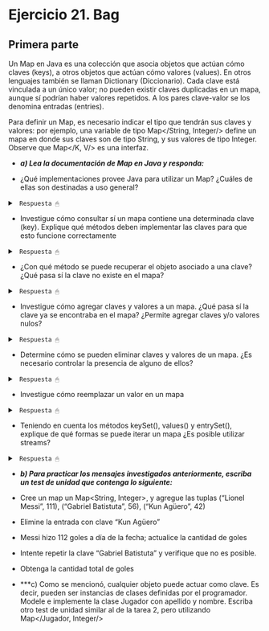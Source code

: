# Ejercicio 21. Bag

## Primera parte

Un Map en Java es una colección que asocia objetos que actúan cómo claves (keys), a otros objetos que actúan cómo valores (values). En otros lenguajes también se llaman Dictionary (Diccionario). Cada clave está vinculada a un único valor; no pueden existir claves duplicadas en un mapa, aunque sí podrían haber valores repetidos. A los pares clave-valor se los denomina entradas (entries).

Para definir un Map, es necesario indicar el tipo que tendrán sus claves y valores: por ejemplo, una variable de tipo Map</String, Integer/> define un mapa en donde sus claves son de tipo String, y sus valores de tipo Integer. Observe que Map</K, V/> es una interfaz.


* ***a) Lea la documentación de Map en Java y responda:***

* ¿Qué implementaciones provee Java para utilizar un Map? ¿Cuáles de ellas son destinadas a uso general?

<details><summary> <code> Respuesta 🖱 </code></summary><br>

Java provee varias implementaciones de la interfaz `Map`, cada una con características y comportamientos distintos. Las implementaciones más comunes son:

1. **`HashMap<K, V>`**:
   - Implementación basada en una tabla hash.
   - No garantiza el orden de los elementos.
   - Es eficiente para la mayoría de las operaciones (insertar, eliminar, buscar) con un tiempo promedio de O(1).
   - **Uso general**.

2. **`TreeMap<K, V>`**:
   - Implementación basada en un árbol rojo-negro.
   - Mantiene las claves ordenadas según su orden natural o un comparador proporcionado.
   - Las operaciones básicas tienen un tiempo de O(log n).
   - **Uso general** cuando se necesita un orden de las claves.

3. **`LinkedHashMap<K, V>`**:
   - Implementación basada en una tabla hash, pero que mantiene el orden de inserción de las claves.
   - Es una opción cuando se necesita mantener el orden de inserción o el orden de acceso (si se configura para hacerlo).
   - **Uso general**.

4. **`Hashtable<K, V>`**:
   - Una implementación más antigua de `Map` (ha sido reemplazada en gran parte por `HashMap`).
   - Es sincrónica, lo que significa que es adecuada para aplicaciones multihilo, aunque generalmente no se recomienda por sus problemas de rendimiento.
   - No permite claves ni valores nulos.
   - **Obsoleta en muchos casos**.

5. **`ConcurrentHashMap<K, V>`**:
   - Similar a `Hashtable`, pero con un enfoque más eficiente para escenarios concurrentes.
   - Permite un alto rendimiento en situaciones multihilo al dividir el mapa en segmentos.

------------------------

</details>

* Investigue cómo consultar sí un mapa contiene una determinada clave (key). Explique qué métodos deben implementar las claves para que esto funcione correctamente

<details><summary> <code> Respuesta 🖱 </code></summary><br>

Para consultar si un mapa contiene una determinada clave, se puede usar el método `containsKey(Object key)`, que devuelve `true` si la clave está presente en el mapa.

**Ejemplo**:
```java
Map<String, Integer> map = new HashMap<>();
map.put("clave1", 10);
map.put("clave2", 20);

boolean tieneClave = map.containsKey("clave1");  // Devuelve true
boolean tieneClaveInexistente = map.containsKey("claveInexistente");  // Devuelve false
```

**Métodos que deben implementar las claves**:
Para que el método `containsKey` funcione correctamente, las claves deben implementar adecuadamente los métodos `equals(Object)` y `hashCode()`. Esto se debe a que `HashMap` y otras implementaciones basadas en tablas hash dependen de estas dos funciones para comparar las claves y verificar su existencia. En el caso de `TreeMap`, se necesita que las claves implementen `Comparable` (o se les proporcione un `Comparator`) para poder ordenarlas correctamente.

------------------------

</details>

* ¿Con qué método se puede recuperar el objeto asociado a una clave? ¿Qué pasa sí la clave no existe en el mapa?

<details><summary> <code> Respuesta 🖱 </code></summary><br>

Para recuperar el valor asociado a una clave en el mapa, se utiliza el método `get(Object key)`. Si la clave no existe, devuelve `null`.

**Ejemplo**:
```java
Integer valor = map.get("clave1");  // Devuelve 10
Integer valorInexistente = map.get("claveInexistente");  // Devuelve null
```

Si la clave no existe en el mapa, `get` devuelve `null`, por lo que es importante verificar si la clave está presente usando `containsKey` antes de intentar recuperar un valor si se desea evitar `null`.

------------------------

</details>

* Investigue cómo agregar claves y valores a un mapa. ¿Qué pasa sí la clave ya se encontraba en el mapa? ¿Permite agregar claves y/o valores nulos? 

<details><summary> <code> Respuesta 🖱 </code></summary><br>

Para agregar una clave y su valor asociado a un mapa, se usa el método `put(K key, V value)`.

**Comportamiento cuando la clave ya existe**:
- Si la clave ya está en el mapa, el valor previamente asociado a esa clave se reemplaza por el nuevo valor.
- Si la clave no existe, se agrega una nueva entrada.

**Ejemplo**:
```java
map.put("clave1", 10);  // Se agrega la clave "clave1" con valor 10
map.put("clave1", 20);  // Se reemplaza el valor asociado con "clave1" por 20
```

**¿Permite agregar claves y valores nulos?**
- `HashMap` permite claves y valores `null`, aunque solo puede haber una clave `null` en el mapa.
- `Hashtable` no permite claves ni valores `null`.

------------------------

</details>

* Determine cómo se pueden eliminar claves y valores de un mapa. ¿Es necesario controlar la presencia de alguno de ellos?

<details><summary> <code> Respuesta 🖱 </code></summary><br>

Para eliminar una clave y su valor asociado, se usa el método `remove(Object key)`.

**Ejemplo**:
```java
map.remove("clave1");  // Elimina la clave "clave1" y su valor asociado
```

No es necesario verificar si la clave está presente antes de usar `remove`, ya que el método simplemente no hace nada si la clave no está presente.

------------------------

</details>

* Investigue cómo reemplazar un valor en un mapa

<details><summary> <code> Respuesta 🖱 </code></summary><br>

Para reemplazar el valor asociado a una clave, se puede usar el método `replace(K key, V value)`.

**Ejemplo**:
```java
map.replace("clave1", 30);  // Reemplaza el valor asociado a "clave1" por 30
```

**Nota**: El método `replace` solo reemplaza el valor si la clave ya existe en el mapa. Si la clave no está presente, el método no realiza ningún cambio.

------------------------

</details>

* Teniendo en cuenta los métodos keySet(), values() y entrySet(), explique de qué formas se puede iterar un mapa ¿Es posible utilizar streams?

<details><summary> <code> Respuesta 🖱 </code></summary><br>

Para iterar sobre un mapa, se pueden usar los métodos `keySet()`, `values()`, y `entrySet()`.

1. **`keySet()`**: Devuelve un conjunto de todas las claves del mapa.
   ```java
   for (String clave : map.keySet()) {
       System.out.println(clave);
   }
   ```

2. **`values()`**: Devuelve una colección de todos los valores del mapa.
   ```java
   for (Integer valor : map.values()) {
       System.out.println(valor);
   }
   ```

3. **`entrySet()`**: Devuelve un conjunto de pares clave-valor.
   ```java
   for (Map.Entry<String, Integer> entry : map.entrySet()) {
       System.out.println(entry.getKey() + " = " + entry.getValue());
   }
   ```

**¿Es posible usar streams?**
Sí, es posible usar streams para iterar y realizar operaciones sobre un mapa. Por ejemplo:
```java
map.entrySet().stream()
   .filter(entry -> entry.getValue() > 10)
   .forEach(entry -> System.out.println(entry.getKey() + " = " + entry.getValue()));
```

Esto utiliza la API de Streams de Java para filtrar y procesar entradas en un mapa de manera funcional.

------------------------

</details>

* ***b) Para practicar los mensajes investigados anteriormente, escriba un test de unidad que contenga lo siguiente:***

* Cree un map un Map<String, Integer>, y agregue las tuplas (“Lionel Messi”, 111), (“Gabriel Batistuta”, 56), (“Kun Agüero”, 42)

* Elimine la entrada con clave “Kun Agüero” 

* Messi hizo 112 goles a día de la fecha; actualice la cantidad de goles 

* Intente repetir la clave “Gabriel Batistuta” y verifique que no es posible.

* Obtenga la cantidad total de goles 

* ***c) Como se mencionó, cualquier objeto puede actuar como clave. Es decir, pueden ser instancias de clases definidas por el programador. Modele e implemente la clase Jugador con apellido y nombre. Escriba otro test de unidad similar al de la tarea 2, pero utilizando  Map</Jugador, Integer/>



